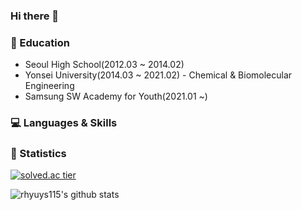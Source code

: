 ### Hi there 👋

<!--
**rhyuys115/rhyuys115** is a ✨ _special_ ✨ repository because its `README.md` (this file) appears on your GitHub profile.

Here are some ideas to get you started:

- 🔭 I’m currently working on ...
- 🌱 I’m currently learning ...
- 👯 I’m looking to collaborate on ...
- 🤔 I’m looking for help with ...
- 💬 Ask me about ...
- 📫 How to reach me: ...
- 😄 Pronouns: ...
- ⚡ Fun fact: ...
-->
### 📝 Education
- Seoul High School(2012.03 ~ 2014.02)
- Yonsei University(2014.03 ~ 2021.02) - Chemical & Biomolecular Engineering
- Samsung SW Academy for Youth(2021.01 ~)

### 💻 Languages & Skills

### 📌 Statistics
[![solved.ac tier](http://mazassumnida.wtf/api/v2/generate_badge?boj={rhyuys115})](https://solved.ac/{rhyuys115})
<!-- 
[![Top Langs](https://github-readme-stats.vercel.app/api/top-langs/?username=rhyuys115)](https://github.com/anuraghazra/github-readme-stats) -->
![rhyuys115's github stats](https://github-readme-stats.vercel.app/api?username=rhyuys115&theme=tokyonight&show_icons=true)
